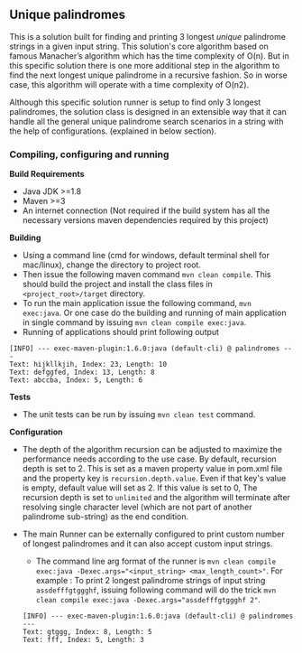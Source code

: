 ## Unique palindromes
This is a solution built for finding and printing 3 longest *unique* palindrome strings in a given input string. 
This solution's core algorithm based on famous Manacher’s algorithm which has the time complexity of O(n). But in
this specific solution there is one more additional step in the algorithm to find the next longest unique palindrome
in a recursive fashion. So in worse case, this algorithm will operate with a time complexity of O(n2).

Although this specific solution runner is setup to find only 3 longest palindromes, the solution class is designed in an
extensible way that it can handle all the general unique palindrome search scenarios in a string with the help of 
configurations.
(explained in below section).

### Compiling, configuring and running
**Build Requirements**
- Java JDK >=1.8
- Maven >=3
- An internet connection (Not required if the build system has all the necessary versions maven dependencies required by
                            this project)
                            
**Building**
- Using a command line (cmd for windows, default terminal shell for mac/linux), change the directory to project root.
- Then issue the following maven command `mvn clean compile`. This should build the project and install the class files in
`<project_root>/target` directory.
- To run the main application issue the following command, `mvn exec:java`. Or one case do the building and running of main
application in single command by issuing `mvn clean compile exec:java`.
- Running of applications should print following output
```
[INFO] --- exec-maven-plugin:1.6.0:java (default-cli) @ palindromes ---
Text: hijkllkjih, Index: 23, Length: 10
Text: defggfed, Index: 13, Length: 8
Text: abccba, Index: 5, Length: 6
```
**Tests**
* The unit tests can be run by issuing `mvn clean test` command.

**Configuration**
- The depth of the algorithm recursion can be adjusted to maximize the performance needs according to the use case. By
default, recursion depth is set to 2. This is set as a maven property value in pom.xml file and the property key is
`recursion.depth.value`. Even if that key's value is empty, default value will set as 2. If this value is set to 0, The
recursion depth is set to `unlimited` and the algorithm will terminate after resolving single character level (which are not
part of another palindrome sub-string) as the end condition.
- The main Runner can be externally configured to print custom number of longest palindromes and it can also accept custom
input strings.
    - The command line arg format of the runner is `mvn clean compile exec:java -Dexec.args="<input_string> <max_length_count>"`.
    For example : To print 2 longest palindrome strings of input string `assdefffgtggghf`, issuing following command will 
    do the trick `mvn clean compile exec:java -Dexec.args="assdefffgtggghf 2"`.
    
    ```
    [INFO] --- exec-maven-plugin:1.6.0:java (default-cli) @ palindromes ---
    Text: gtggg, Index: 8, Length: 5
    Text: fff, Index: 5, Length: 3
    ```
  